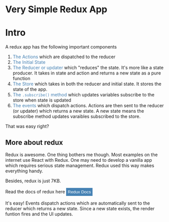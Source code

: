 # Very Simple Redux App

# Intro
A redux app has the following important components

1. <span style = "color:steelblue">The Actions</span> which are dispatched to the reducer
2. <span style = "color:steelblue">The Initial State</span>
3. <span style = "color:steelblue">The Reducer or updater</span> which "reduces" the state. It's more like a state producer. It takes in state and action and returns a new state as a pure function
4. <span style = "color:steelblue">The Store</span> which takes in both the reducer and initial state. It stores the state of the app.
5. <span style = "color:steelblue">The <code>.subscribe()</code> method</span> which updates variables subscribe to the store when state is updated
6. <span style = "color:steelblue">The events</span> which dispatch actions. Actions are then sent to the reducer (or updater) which returns a new state. A new state means the subscribe method updates varaibles subscribed to the store.

That was easy right?

## More about redux
Redux is awesome. One thing bothers me though. Most examples on the internet use React with Redux. One may need to develop a vanilla app which requires serious state management. Redux used this way makes everything handy. 

Besides, redux is just 7KB.

Read the docs of redux here <button style = "color:white; background-color:steelblue; border:none; padding: 0.3rem; outline-color: lightblue">Redux Docs</button>


It's easy!
Events dispatch actions which are automatically sent to the reducer which returns a new state. Since a new state exists, the render funtion fires and the UI updates.
